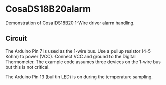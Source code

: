 CosaDS18B20alarm
================

Demonstration of Cosa DS18B20 1-Wire driver alarm handling. 

Circuit
-------
The Arduino Pin 7 is used as the 1-wire bus. Use a pullup resistor
(4-5 Kohm) to power (VCC). Connect VCC and ground to the Digital
Thermometer. The example code assumes three devices on the 1-wire bus
but this is not critical. 

The Arduino Pin 13 (builtin LED) is on during the temperature
sampling. 

